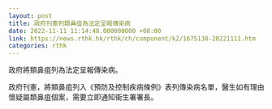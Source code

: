 ```yaml
---
layout: post
title: 政府刊憲列類鼻疽為法定呈報傳染病　
date: 2022-11-11 11:14:48.000000000 +08:00
link: https://news.rthk.hk/rthk/ch/component/k2/1675138-20221111.htm
categories: rthk
---
```


政府將類鼻疽列為法定呈報傳染病。

政府刊憲，將類鼻疽列入《預防及控制疾病條例》表列傳染病名單，醫生如有理由懷疑屬類鼻疽個案，需要立即通知衞生署署長。
